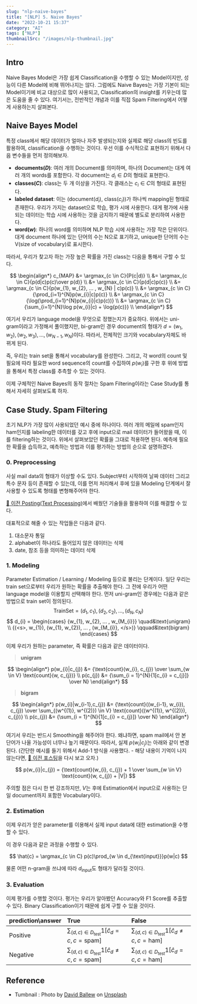 ```yaml
---
slug: "nlp-naive-bayes"
title: "[NLP] 5. Naive Bayes"
date: "2022-10-21 15:37"
category: "AI"
tags: ["NLP"]
thumbnailSrc: "/images/nlp-thumbnail.jpg"
---
```


## Intro

Naive Bayes Model은 가장 쉽게 Classification을 수행할 수 있는 Model이지만, 성능이 다른 Model에 비해 뛰어나지는 않다. 그럼에도 Naive Bayes는 가장 기본이 되는 Model이기에 비교 대상으로 많이 사용되고, Classification의 insight를 키우는데 많은 도움을 줄 수 있다. 여기서는, 전반적인 개념과 이를 직접 Spam Filtering에서 어떻게 사용하는지 살펴본다.

## Naive Bayes Model

특정 class에서 해당 데이터가 얼마나 자주 발생되는지와 실제로 해당 class의 빈도를 활용하여, classification을 수행하는 것이다. 우선 이를 수식적으로 표현하기 위해서 다음 변수들을 먼저 정의해보자.

- **documents($D$)**: 여러 개의 Document를 의미하며, 하나의 Document는 대게 여러 개의 words를 포함한다. 각 document는 $d_{i} \in D$의 형태로 표현한다.
- **classes($C$)**: class는 두 개 이상을 가진다. 각 클래스는 $c_{i} \in C$의 형태로 표현된다.
- **labeled dataset**: 이는 (document($d_{i}$), class($c_{i}$))가 하나씩 mapping된 형태로 존재한다. 우리가 가지는 dataset으로 학습, 평가 시에 사용한다. 대게 평가에 사용되는 데이터는 학습 시에 사용하는 것을 금지하기 때문에 별도로 분리하여 사용한다.
- **word($w$)**: 하나의 word를 의미하며 NLP 학습 시에 사용하는 가장 작은 단위이다. 대게 document 하나에 있는 단어의 수는 N으로 표기하고, unique한 단어의 수는 V(size of vocabulary)로 표시한다.

따라서, 우리가 찾고자 하는 가장 높은 확률을 가진 class는 다음을 통해서 구할 수 있다.

$$
\begin{align*}
c_{MAP} &= \argmax_{c \in C}{P(c|d)} \\
&= \argmax_{c \in C}{p(d|c)p(c)\over p(d)} \\
&= \argmax_{c \in C}{p(d|c)p(c)} \\
&= \argmax_{c \in C}{p(w_{1}, w_{2}, ... , w_{N} | c)p(c)} \\
&= \argmax_{c \in C}{\prod_{i=1}^{N}p(w_{i}|c)p(c)} \\
&= \argmax_{c \in C}{\log(\prod_{i=1}^{N}p(w_{i}|c)p(c))} \\
&= \argmax_{c \in C}{\sum_{i=1}^{N}\log p(w_{i}|c) + \log{p(c)}} \\
\end{align*}
$$

여기서 우리가 language model을 무엇으로 정했는지가 중요하다. 위에서는 uni-gram이라고 가정해서 풀이했지만, bi-gram인 경우 document의 형태가 $d={(w_{1}, w_{2}), (w_{2}, w_{3}), ... , (w_{N-1}, w_{N})}$이다. 따라서, 전체적인 크기와 vocabulary자체도 바뀌게 된다.

즉, 우리는 train set을 통해서 vocabulary를 완성한다. 그리고, 각 word의 count 및 필요에 따라 필요한 word sequence의 count를 수집하여 $p(w_i)$를 구한 후 위에 방법을 통해서 특정 class를 추측할 수 있는 것이다.

이제 구체적인 Naive Bayes의 동작 절차는 Spam Filtering이라는 Case Study를 통해서 자세히 살펴보도록 하자.

## Case Study. Spam Filtering

초기 NLP가 가장 많이 사용되었던 예시 중에 하나이다. 여러 개의 메일에 spam인지 ham인지를 labeling한 데이터를 갖고 후에 input으로 mail 데이터가 들어왔을 때, 이를 filtering하는 것이다. 위에서 살펴보았던 확률을 그대로 적용하면 된다. 예측에 필요한 확률을 습득하고, 예측하는 방법과 이를 평가하는 방법의 순으로 설명하겠다.

### 0. Preprocessing

사실 mail data의 형태가 이상할 수도 있다. Subject부터 시작하여 날짜 데이터 그리고 특수 문자 등이 존재할 수 있는데, 이를 먼저 처리해서 후에 있을 Modeling 단계에서 잘 사용할 수 있도록 형태를 변형해주어야 한다.

[🔗 이전 Posting(Text Processing)](/posts/nlp-text-processing)에서 배웠던 기술들을 활용하여 이를 해결할 수 있다.

대표적으로 해줄 수 있는 작업들은 다음과 같다.

1. 대소문자 통일
2. alphabet이 하나라도 들어있지 않은 데이터는 삭제
3. date, 참조 등을 의미하는 데이터 삭제

### 1. Modeling

Parameter Estimation / Learning / Modeling 등으로 불리는 단계이다. 일단 우리는 train set으로부터 우리가 원하는 확률을 추출해야 한다. 그 전에 우리가 어떤 language model을 이용할지 선택해야 한다. 먼저 uni-gram인 경우에는 다음과 같은 방법으로 train set이 정의된다.
$$
\text{TrainSet} = {(d_{1}, c_{1}),  (d_{2}, c_{2}), ..., (d_{N}, c_{N})}
$$
$$
d_{i} = \begin{cases}
  {w_{1}, w_{2}, ... , w_{M_{i}}} \quad&\text{unigram} \\
  {(<s>, w_{1}), (w_{1}, w_{2}), ... , (w_{M_{i}}, </s>)} \qquad&\text{bigram}
\end{cases}
$$

이제 우리가 원하는 parameter, 즉 확률은 다음과 같은 데이터이다.

> **unigram**

$$
\begin{align*}
p(w_{i}|c_{j}) &= {\text{count}(w_{i}, c_{j}) \over \sum_{w \in V} \text{count}(w, c_{j})} \\
p(c_{j}) &= {\sum_{i = 1}^{N}{1[c_{i} = c_{j}]} \over N}
\end{align*}
$$

> **bigram**

$$
\begin{align*}
p(w_{i}|w_{i-1},c_{j}) &= {\text{count}((w_{i-1}, w_{i}), c_{j}) \over \sum_{(w^{(1)}, w^{(2)}) \in V} \text{count}((w^{(1)}, w^{(2)}), c_{j})} \\
p(c_{j}) &= {\sum_{i = 1}^{N}{1[c_{i} = c_{j}]} \over N}
\end{align*}
$$

여기서 우리는 반드시 Smoothing을 해주어야 한다. 왜냐하면, spam mail에서 안 본 단어가 나올 가능성이 너무나 높기 때문이다. 따라서, 실제 $p(w_{i}|c_{j})$는 아래와 같이 변경된다. (간단한 예시를 들기 위해서 Add-1 방식을 사용했다. - 해당 내용이 기억이 나지 않는다면, [🔗 이전 포스팅](/posts/nlp-language-modeling)을 다시 보고 오자.)

$$
p(w_{i}|c_{j}) = {\text{count}(w_{i}, c_{j}) + 1 \over \sum_{w \in V} \text{count}(w, c_{j}) + |V|}
$$

주의할 점은 다시 한 번 강조하지만, $V$는 후에 Estimation에서 input으로 사용하는 단일 document까지 포함한 Vocabulary이다.

### 2. Estimation

이제 우리가 얻은 parameter를 이용해서 실제 input data에 대한 estimation을 수행할 수 있다.

이 경우 다음과 같은 과정을 수행할 수 있다.

$$
\hat{c} = \argmax_{c \in C} p(c)\prod_{w \in d_{\text{input}}}p(w|c)
$$

물론 어떤 n-gram을 쓰냐에 따라 $d_{\text{input}}$도 형태가 달라질 것이다.

### 3. Evaluation

이제 평가를 수행할 것이다. 평가는 우리가 알아봤던 Accuracy와 F1 Score를 추출할 수 있다. Binary Classification이기 때문에 쉽게 구할 수 있을 것이다.

| prediction\answer | True                                                                       | False                                                                     |
| :---------------- | :------------------------------------------------------------------------- | :------------------------------------------------------------------------ |
| Positive          | $\sum_{(d, c) \in D_{\text{test}}} 1[\hat{c}_{d} = c, c = \text{spam}]$    | $\sum_{(d, c) \in D_{\text{test}}} 1[\hat{c}_{d} \neq c, c = \text{ham}]$ |
| Negative          | $\sum_{(d, c) \in D_{\text{test}}} 1[\hat{c}_{d} \neq c, c = \text{spam}]$ | $\sum_{(d, c) \in D_{\text{test}}} 1[\hat{c}_{d} = c, c = \text{ham}]$    |

## Reference

- Tumbnail : Photo by [David Ballew](https://unsplash.com/@daveballew?utm_source=unsplash&utm_medium=referral&utm_content=creditCopyText) on [Unsplash](https://unsplash.com/@daveballew?utm_source=unsplash&utm_medium=referral&utm_content=creditCopyText)
